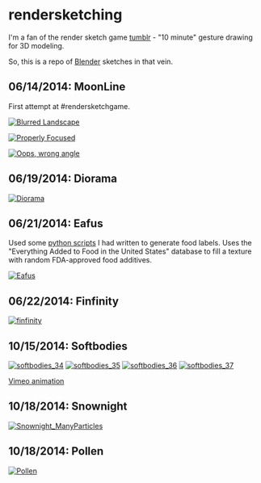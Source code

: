 # rendersketching #

I'm a fan of the render sketch game [tumblr](http://rendersketchgame.tumblr.com/) - "10 minute" gesture drawing for 3D modeling.

So, this is a repo of [Blender](http://www.blender.org/) sketches in that vein.

## 06/14/2014: MoonLine ##

First attempt at #rendersketchgame.

[![Blurred Landscape](./06_14_2014_moonline/blurscape.png)](https://raw.githubusercontent.com/mikewesthad/rendersketches/master/06_14_2014_moonline/blurscape.png)

[![Properly Focused](./06_14_2014_moonline/focused.png)](https://raw.githubusercontent.com/mikewesthad/rendersketches/master/06_14_2014_moonline/focused.png)

[![Oops, wrong angle](./06_14_2014_moonline/oops.png)](https://raw.githubusercontent.com/mikewesthad/rendersketches/master/06_14_2014_moonline/oops.png)

## 06/19/2014: Diorama ##

[![Diorama](./06_19_2014_diorama/diorama.png)](https://raw.githubusercontent.com/mikewesthad/rendersketches/master/06_19_2014_diorama/diorama.png)

## 06/21/2014: Eafus ##

Used some [python scripts](https://github.com/mikewesthad/Extract_EverythingAddedToFood_Database) I had written to generate food labels.  Uses the "Everything Added to Food in the United States" database to fill a texture with random FDA-approved food additives.

[![Eafus](./06_21_2014_eafus/eafusAisle.png)](https://raw.githubusercontent.com/mikewesthad/rendersketches/master/06_21_2014_eafus/eafusAisle.png)


## 06/22/2014: Finfinity ##

[![finfinity](./06_22_2014_finfinity/finfinity.png)](https://raw.githubusercontent.com/mikewesthad/rendersketches/master/06_22_2014_finfinity/finfinity.png)

## 10/15/2014: Softbodies ##

[![softbodies_34](./10_15_2014_softbodies/softbodies_34.png)](https://raw.githubusercontent.com/mikewesthad/rendersketches/master/10_15_2014_softbodies/softbodies_34.png)
[![softbodies_35](./10_15_2014_softbodies/softbodies_35.png)](https://raw.githubusercontent.com/mikewesthad/rendersketches/master/10_15_2014_softbodies/softbodies_35.png)
[![softbodies_36](./10_15_2014_softbodies/softbodies_36.png)](https://raw.githubusercontent.com/mikewesthad/rendersketches/master/10_15_2014_softbodies/softbodies_36.png)
[![softbodies_37](./10_15_2014_softbodies/softbodies_37.png)](https://raw.githubusercontent.com/mikewesthad/rendersketches/master/10_15_2014_softbodies/softbodies_37.png)

[Vimeo animation](https://vimeo.com/109319201)

## 10/18/2014: Snownight ##

[![Snownight_ManyParticles](./10_18_2014_snownight/Snownight_ManyParticles.png)](https://raw.githubusercontent.com/mikewesthad/rendersketches/master/10_18_2014_snownight/Snownight_ManyParticles.png)


## 10/18/2014: Pollen ##

[![Pollen](./01_13_2015_pollen/pollenpost.png)](https://raw.githubusercontent.com/mikewesthad/rendersketches/master/01_13_2015_pollen/pollenpost.png)

